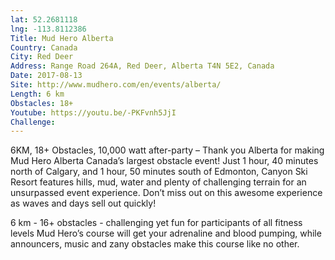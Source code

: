 ```yaml
---
lat: 52.2681118
lng: -113.8112386
Title: Mud Hero Alberta
Country: Canada
City: Red Deer
Address: Range Road 264A, Red Deer, Alberta T4N 5E2, Canada
Date: 2017-08-13
Site: http://www.mudhero.com/en/events/alberta/
Length: 6 km
Obstacles: 18+
Youtube: https://youtu.be/-PKFvnh5JjI
Challenge:
---
```


6KM, 18+ Obstacles, 10,000 watt after-party – Thank you Alberta for making Mud Hero Alberta Canada’s largest obstacle event! Just 1 hour, 40 minutes north of Calgary, and 1 hour, 50 minutes south of Edmonton, Canyon Ski Resort features hills, mud, water and plenty of challenging terrain for an unsurpassed event experience. Don’t miss out on this awesome experience as waves and days sell out quickly!

6 km  - 16+ obstacles - challenging yet fun for participants of all fitness levels
Mud Hero’s course will get your adrenaline and blood pumping, while announcers, music and zany obstacles make this course like no other.